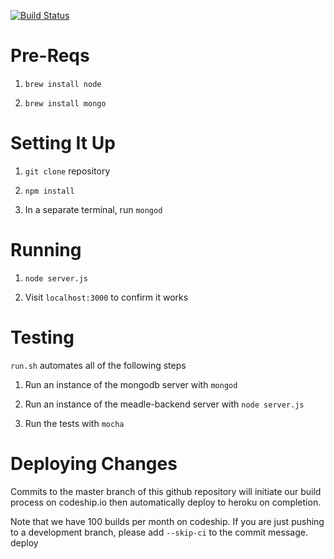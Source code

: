 
[![Build Status](https://magnum.travis-ci.com/mhoc/meadle-backend.svg?token=noEZqHCNie4E6CC2GGKT&branch=master)](https://magnum.travis-ci.com/mhoc/meadle-backend)

Pre-Reqs
========

1. `brew install node`

2. `brew install mongo`


Setting It Up
=============

1. `git clone` repository

2. `npm install`

3. In a separate terminal, run `mongod`


Running
=======

1. `node server.js`

2. Visit `localhost:3000` to confirm it works


Testing
=======

`run.sh` automates all of the following steps

1. Run an instance of the mongodb server with `mongod`

2. Run an instance of the meadle-backend server with `node server.js`

3. Run the tests with `mocha`

Deploying Changes
=================

Commits to the master branch of this github repository will initiate our build process on codeship.io then automatically deploy to heroku on completion.

Note that we have 100 builds per month on codeship. If you are just pushing to a development branch, please add `--skip-ci` to the commit message.
deploy
